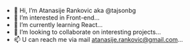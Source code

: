 - 👋 Hi, I’m Atanasije Rankovic aka @tajsonbg 
- 👀 I’m interested in Front-end...
- 🌱 I’m currently learning React...
- 💞️ I’m looking to collaborate on interesting projects...
- 📫 U can reach me via mail atanasije.rankovic@gmail.com...

<!---
tajsonbg/tajsonbg is a ✨ special ✨ repository because its `README.md` (this file) appears on your GitHub profile.
You can click the Preview link to take a look at your changes.
--->
